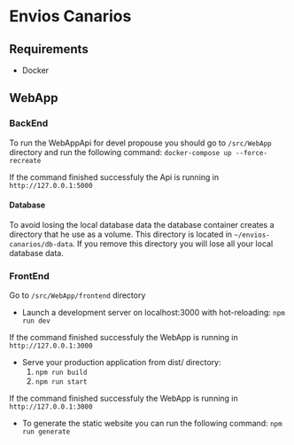 # Envios Canarios

## Requirements
- Docker

## WebApp

### BackEnd

To run the WebAppApi for devel propouse you should go to `/src/WebApp` directory and run the following command: `docker-compose up --force-recreate`

If the command finished successfuly the Api is running in `http://127.0.0.1:5000`

#### Database

To avoid losing the local database data the database container creates a directory that he use as a volume. This directory is located in `~/envios-canarios/db-data`.
If you remove this directory you will lose all your local database data.

### FrontEnd

Go to `/src/WebApp/frontend` directory

- Launch a development server on localhost:3000 with hot-reloading:
`npm run dev`

If the command finished successfuly the WebApp is running in `http://127.0.0.1:3000`

- Serve your production application from dist/ directory:
    1. `npm run build`
    2. `npm run start`

If the command finished successfuly the WebApp is running in `http://127.0.0.1:3000`

- To generate the static website you can run the following command:
`npm run generate`
